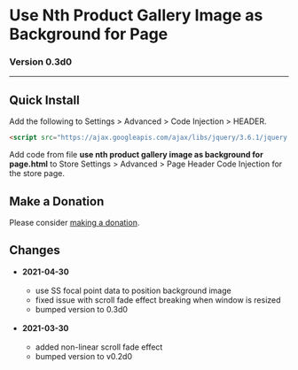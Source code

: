 # Use Nth Product Gallery Image as Background for Page

### Version 0.3d0

---

## Quick Install

Add the following to Settings > Advanced > Code Injection > HEADER.

```html
<script src="https://ajax.googleapis.com/ajax/libs/jquery/3.6.1/jquery.min.js"></script>
```

Add code from file **use nth product gallery image as background for page.html**
to Store Settings > Advanced > Page Header Code Injection for the store page.

## Make a Donation

Please consider [making a donation](https://github.com/tomsWebConsulting/twcsl#make-a-donation).

## Changes

* **2021-04-30**
<br><br>
  * use SS focal point data to position background image
  * fixed issue with scroll fade effect breaking when window is resized
  * bumped version to 0.3d0
  <br><br>
* **2021-03-30**
<br><br>
  * added non-linear scroll fade effect
  * bumped version to v0.2d0
